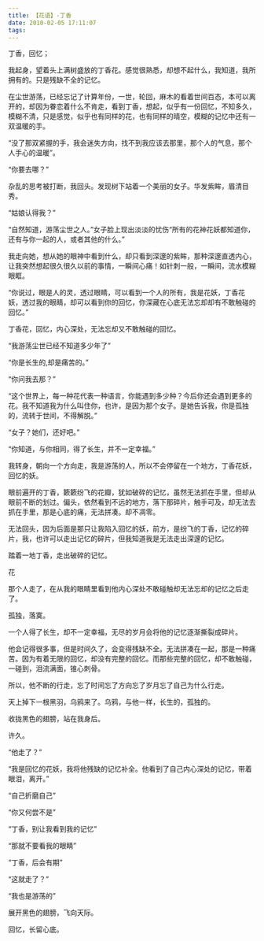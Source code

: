 ```yaml
---
title: 【花语】-丁香
date: 2010-02-05 17:11:07
tags:
---
```


丁香，回忆；

我起身，望着头上满树盛放的丁香花。感觉很熟悉，却想不起什么，我知道，我所拥有的。只是残缺不全的记忆。

在尘世游荡，已经忘记了计算年份，一世，轮回，麻木的看着世间百态，本可以离开的，却因为眷恋着什么不肯走，看到丁香，想起，似乎有一份回忆，不知多久，模糊不清，只是感觉，似乎也有同样的花，也有同样的晴空，模糊的记忆中还有一双温暖的手。


“没了那双紧握的手，我会迷失方向，找不到我应该去那里，那个人的气息，那个人手心的温暖”。

“你要去哪？”

杂乱的思考被打断，我回头。发现树下站着一个美丽的女子。华发紫眸，眉清目秀。

“姑娘认得我？”

“自然知道，游荡尘世之人。”女子脸上现出淡淡的忧伤“所有的花神花妖都知道你，还有与你一起的人，或者其他的什么。”

我走向她，想从她的眼神中看到什么，却只看到深邃的紫眸，那种深邃直透内心，让我突然想起很久很久以前的事情，一瞬间心痛！如针刺一般，一瞬间，流水模糊眼眶。

“你说过，眼是人的灵，透过眼睛，可以看到一个人的所有，我是花妖，丁香花妖，透过我的眼睛，却可以看到你的回忆，你深藏在心底无法忘却却有不敢触碰的回忆。”

丁香花，回忆，内心深处，无法忘却又不敢触碰的回忆。

“我游荡尘世已经不知道多少年了”

“你是长生的,却是痛苦的。”

“你问我去那？”

“这个世界上，每一种花代表一种语言，你能遇到多少种？今后你还会遇到更多的花。我不知道我为什么叫住你，也许，是因为那个女子。是她告诉我，你是孤独的，流转于世间，不得解脱。”

“女子？她们，还好吧。”

“你知道，与你相同，得了长生，并不一定幸福。”

我转身，朝向一个方向走，我是游荡的人，所以不会停留在一个地方，丁香花妖，回忆的妖。

眼前遍开的丁香，簌簌纷飞的花瓣，犹如破碎的记忆，虽然无法抓在手里，但却从眼前不断的划过。偏头，依然看到不远的地方，落下那碎片，触手可及，却无法去抓在手里，那是心底的痛，无法拼凑。却不凋零。

无法回头，因为后面是那只让我陷入回忆的妖，前方，是纷飞的丁香，记忆的碎片，我，也许可以走出记忆的碎片，但我知道我是无法走出深邃的记忆。

踏着一地丁香，走出破碎的记忆。

花

那个人走了，在从我的眼睛里看到他内心深处不敢碰触却无法忘却的记忆之后走了。

孤独，落寞。

一个人得了长生，却不一定幸福，无尽的岁月会将他的记忆逐渐撕裂成碎片。

他会记得很多事，但是时间久了，会变得残缺不全。无法拼凑在一起，那是一种痛苦。因为有着无限的回忆，却没有完整的回忆。而那些完整的回忆，却不敢触碰，一碰到，泪流满面，锥心刺骨。

所以，他不断的行走，忘了时间忘了方向忘了岁月忘了自己为什么行走。

天上掉下一根黑羽，乌鸦来了。乌鸦，与他一样，长生的，孤独的。

收拢黑色的翅膀，站在我身后。

许久。

“他走了？”

“我是回忆的花妖，我将他残缺的记忆补全。他看到了自己内心深处的记忆，带着眼泪，离开。”

“自己折磨自己”

“你又何尝不是”

“丁香，别让我看到我的记忆”

“那就不要看我的眼睛”

“丁香，后会有期”

“这就走了？”

“我也是游荡的”

展开黑色的翅膀，飞向天际。

回忆，长留心底。